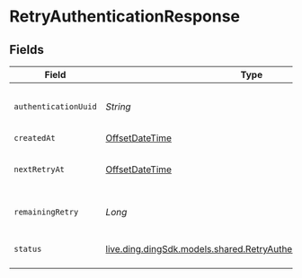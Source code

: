 # RetryAuthenticationResponse


## Fields

| Field                                                                                                                         | Type                                                                                                                          | Required                                                                                                                      | Description                                                                                                                   | Example                                                                                                                       |
| ----------------------------------------------------------------------------------------------------------------------------- | ----------------------------------------------------------------------------------------------------------------------------- | ----------------------------------------------------------------------------------------------------------------------------- | ----------------------------------------------------------------------------------------------------------------------------- | ----------------------------------------------------------------------------------------------------------------------------- |
| `authenticationUuid`                                                                                                          | *String*                                                                                                                      | :heavy_minus_sign:                                                                                                            | The UUID of the corresponding authentication.                                                                                 |                                                                                                                               |
| `createdAt`                                                                                                                   | [OffsetDateTime](https://docs.oracle.com/javase/8/docs/api/java/time/OffsetDateTime.html)                                     | :heavy_minus_sign:                                                                                                            | N/A                                                                                                                           |                                                                                                                               |
| `nextRetryAt`                                                                                                                 | [OffsetDateTime](https://docs.oracle.com/javase/8/docs/api/java/time/OffsetDateTime.html)                                     | :heavy_minus_sign:                                                                                                            | The time at which the next retry will be available.                                                                           |                                                                                                                               |
| `remainingRetry`                                                                                                              | *Long*                                                                                                                        | :heavy_minus_sign:                                                                                                            | The number of retries remaining.                                                                                              | 3                                                                                                                             |
| `status`                                                                                                                      | [live.ding.dingSdk.models.shared.RetryAuthenticationResponseStatus](../../models/shared/RetryAuthenticationResponseStatus.md) | :heavy_minus_sign:                                                                                                            | The status of the authentication.                                                                                             | approved                                                                                                                      |